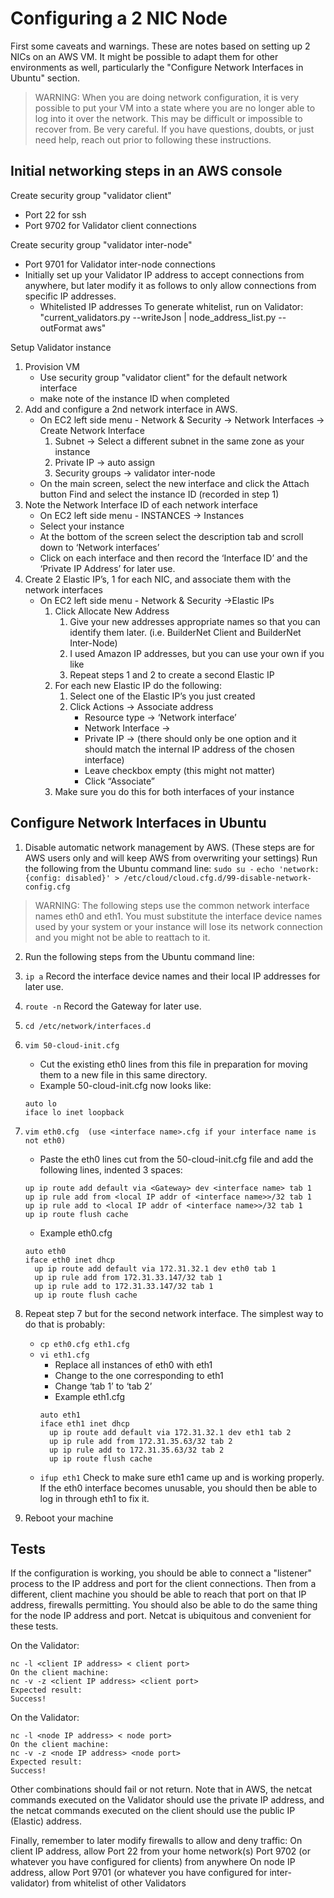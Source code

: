 # Configuring a 2 NIC Node
First some caveats and warnings. These are notes based on setting up 2 NICs on an AWS VM. It might be possible to adapt them for other environments as well, particularly the "Configure Network Interfaces in Ubuntu" section.

>WARNING:
When you are doing network configuration, it is very possible to put your VM into a state where you are no longer able to log into it over the network. This may be difficult or impossible to recover from. Be very careful. If you have questions, doubts, or just need help, reach out prior to following these instructions.

## Initial networking steps in an AWS console
Create security group "validator client"
- Port 22 for ssh
- Port 9702 for Validator client connections


Create security group "validator inter-node"
- Port 9701 for Validator inter-node connections
- Initially set up your Validator IP address to accept connections from anywhere, but later modify it as follows to only allow connections from specific IP addresses.
  - Whitelisted IP addresses
    To generate whitelist, run on Validator: "current_validators.py --writeJson | node_address_list.py --outFormat aws" 

Setup Validator instance
1. Provision VM 
    - Use security group "validator client" for the default network interface
    - make note of the instance ID when completed
2. Add and configure a 2nd network interface in AWS. 
    - On EC2 left side menu - Network & Security -> Network Interfaces -> Create Network Interface
        1. Subnet -> Select a different subnet in the same zone as your instance
        2. Private IP -> auto assign
        3. Security groups -> validator inter-node
    - On the main screen, select the new interface and click the Attach button
    Find and select the instance ID (recorded in step 1)
3. Note the Network Interface ID of each network interface
    - On EC2 left side menu - INSTANCES -> Instances
    - Select your instance
    - At the bottom of the screen select the description tab and scroll down to ‘Network interfaces’
    - Click on each interface and then record the ‘Interface ID’ and the ‘Private IP Address’ for later use.
4. Create 2 Elastic IP’s, 1 for each NIC, and associate them with the network interfaces
    - On EC2 left side menu - Network & Security ->Elastic IPs 
        1. Click Allocate New Address 
            1. Give your new addresses appropriate names so that you can identify them later. (i.e. BuilderNet Client and BuilderNet Inter-Node)
            2. I used Amazon IP addresses, but you can use your own if you like
            3. Repeat steps 1 and 2 to create a second Elastic IP
        2. For each new Elastic IP do the following:
            1. Select one of the Elastic IP’s you just created
            2. Click  Actions -> Associate address
                - Resource type -> ‘Network interface’ 
                - Network Interface -> <use one of the network interface IDs noted in previous step >
                - Private IP -> (there should only be one option and it should match the internal IP address of the chosen interface) 
                - Leave checkbox empty (this might not matter)
                - Click “Associate”
        3. Make sure you do this for both interfaces of your instance

## Configure Network Interfaces in Ubuntu
1. Disable automatic network management by AWS. (These steps are for AWS users only and will keep AWS from overwriting your settings) Run the following from the Ubuntu command line:
`sudo su -`
`echo 'network: {config: disabled}' > /etc/cloud/cloud.cfg.d/99-disable-network-config.cfg`
>WARNING: The following steps use the common network interface names eth0 and eth1. You must substitute the interface device names used by your system or your instance will lose its network connection and you might not be able to reattach to it. 
2. Run the following steps from the Ubuntu command line:
3. `ip a`
Record the interface device names and their local IP addresses for later use.
4. `route -n`
Record the Gateway for later use.
5. `cd /etc/network/interfaces.d`
6. `vim 50-cloud-init.cfg`
   - Cut the existing eth0 lines from this file in preparation for moving them to a new file in this same directory.
   - Example 50-cloud-init.cfg now looks like: 
   ```
   auto lo
   iface lo inet loopback
   ```
7. `vim eth0.cfg  (use <interface name>.cfg if your interface name is not eth0)`
    - Paste the eth0 lines cut from the 50-cloud-init.cfg file and add the following lines, indented 3 spaces:
    ```
   up ip route add default via <Gateway> dev <interface name> tab 1
   up ip rule add from <local IP addr of <interface name>>/32 tab 1
   up ip rule add to <local IP addr of <interface name>>/32 tab 1
   up ip route flush cache
	```
    - Example eth0.cfg
    ```
    auto eth0
    iface eth0 inet dhcp
      up ip route add default via 172.31.32.1 dev eth0 tab 1
      up ip rule add from 172.31.33.147/32 tab 1
      up ip rule add to 172.31.33.147/32 tab 1
      up ip route flush cache
    ```

8. Repeat step 7 but for the second network interface. The simplest way to do that is probably:
    - `cp eth0.cfg eth1.cfg`
    - `vi eth1.cfg` 
        - Replace all instances of eth0 with eth1
        - Change <local IP addr> to the one corresponding to eth1
        - Change ‘tab 1’ to ‘tab 2’
        - Example eth1.cfg
        ```
        auto eth1
        iface eth1 inet dhcp
          up ip route add default via 172.31.32.1 dev eth1 tab 2
          up ip rule add from 172.31.35.63/32 tab 2
          up ip rule add to 172.31.35.63/32 tab 2
          up ip route flush cache
        ```
    - `ifup eth1`
    Check to make sure eth1 came up and is working properly. If the eth0 interface becomes unusable, you should then be able to log in through eth1 to fix it.
9. Reboot your machine

## Tests
If the configuration is working, you should be able to connect a "listener" process to the IP address and port for the client connections.  Then from a different, client machine you should be able to reach that port on that IP address, firewalls permitting. You should also be able to do the same thing for the node IP address and port.  Netcat is ubiquitous and convenient for these tests.

On the Validator:
```
nc -l <client IP address> < client port>
On the client machine:
nc -v -z <client IP address> <client port>
Expected result:
Success!
```
On the Validator:
```
nc -l <node IP address> < node port>
On the client machine:
nc -v -z <node IP address> <node port>
Expected result:
Success!
```
Other combinations should fail or not return.  Note that in AWS, the netcat commands executed on the Validator should use the private IP address, and the netcat commands executed on the client should use the public IP (Elastic) address.

Finally, remember to later modify firewalls to allow and deny traffic:
On client IP address, allow
Port 22 from your home network(s)
Port 9702 (or whatever you have configured for clients) from anywhere
On node IP address, allow 
Port 9701 (or whatever you have configured for inter-validator) from whitelist of other Validators
